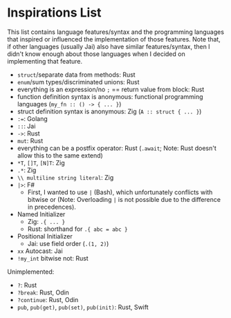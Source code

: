 # Inspirations List

This list contains language features/syntax and the programming languages that inspired or influenced the implementation of those features. Note that, if other languages (usually Jai) also have similar features/syntax, then I didn't know enough about those languages when I decided on implementing that feature.

* `struct`/separate data from methods: Rust
* `enum`/sum types/discriminated unions: Rust
* everything is an expression/no `;` == return value from block: Rust
* function definition syntax is anonymous: functional programming languages (`my_fn :: () -> { ... }`)
* struct definition syntax is anonymous: Zig (`A :: struct { ... }`)
* `:=`: Golang
* `::`: Jai
* `->`: Rust
* `mut`: Rust
* everything can be a postfix operator: Rust (`.await`; Note: Rust doesn't allow this to the same extend)
* `*T`, `[]T`, `[N]T`: Zig
* `.*`: Zig
* `\\ multiline string literal`: Zig
* `|>`: F#
    * First, I wanted to use `|` (Bash), which unfortunately conflicts with bitwise or (Note: Overloading `|` is not possible due to the difference in precedences).
* Named Initializer
    * Zig: `.{ ... }`
    * Rust: shorthand for `.{ abc = abc }`
* Positional Initializer
    * Jai: use field order (`.(1, 2)`)
* `xx` Autocast: Jai
* `!my_int` bitwise not: Rust

Unimplemented:

* `?`: Rust
* `?break`: Rust, Odin
* `?continue`: Rust, Odin
* `pub`, `pub(get)`, `pub(set)`, `pub(init)`: Rust, Swift
